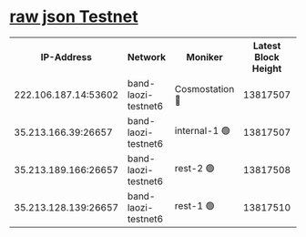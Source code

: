 
[raw json Testnet](https://rpc-check.bandt.stavr.tech/bandt/rpcbandt_result.json)
=

<table><tr><th>IP-Address</th><th>Network</th><th>Moniker</th><th>Latest Block Height</th><th>Earliest Block Height</th><th>Catching Up</th><th>Tx Index</th><th>Voting Power</th><th>Scan Time</th></tr><tr><td>222.106.187.14:53602</td><td>band-laozi-testnet6</td><td>Cosmostation 🔴</td><td>13817507</td><td>13177501</td><td>False</td><td>on</td><td>2203223</td><td>2023-12-13T06:59:34.266681869UTC</td></tr><tr><td>35.213.166.39:26657</td><td>band-laozi-testnet6</td><td>internal-1 🟢</td><td>13817507</td><td>13717507</td><td>False</td><td>on</td><td>0</td><td>2023-12-13T06:59:35.469770518UTC</td></tr><tr><td>35.213.189.166:26657</td><td>band-laozi-testnet6</td><td>rest-2 🟢</td><td>13817508</td><td>13717508</td><td>False</td><td>on</td><td>0</td><td>2023-12-13T06:59:36.625998910UTC</td></tr><tr><td>35.213.128.139:26657</td><td>band-laozi-testnet6</td><td>rest-1 🟢</td><td>13817510</td><td>13717509</td><td>False</td><td>on</td><td>0</td><td>2023-12-13T06:59:41.872059513UTC</td></tr></table>
